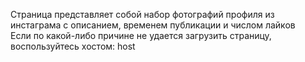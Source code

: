 Страница представляет собой набор фотографий профиля из инстаграма с описанием, временем публикации и числом лайков<br>
Если по какой-либо причине не удается загрузить страницу, воспользуйтесь хостом: <a src="">host</a>
